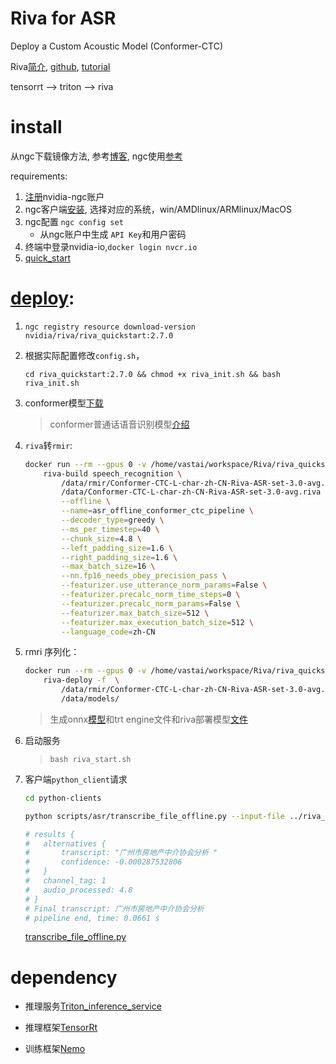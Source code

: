 # Riva for ASR

Deploy a Custom Acoustic Model (Conformer-CTC)

Riva[简介](https://docs.nvidia.com/deeplearning/riva/user-guide/docs/overview.html), [github](https://github.com/nvidia-riva), [tutorial](https://github.com/nvidia-riva/tutorials/blob/r2.9.0/asr-deploy-conformer-ctc.ipynb)

tensorrt --> triton --> riva

# install

从ngc下载镜像方法, 参考[博客](https://blog.csdn.net/Deaohst/article/details/128789824), ngc使用[参考](https://blog.csdn.net/weixin_44831720/article/details/117956175)

requirements:

1. [注册](https://ngc.nvidia.com/account)nvidia-ngc账户
2. ngc客户端[安装](https://ngc.nvidia.com/setup/installers/cli), 选择对应的系统，win/AMDlinux/ARMlinux/MacOS
3. ngc配置 `ngc config set`
   + 从ngc账户中生成 `API Key`和用户密码
4. 终端中登录nvidia-io,`docker login nvcr.io`
5. [quick_start](https://docs.nvidia.com/deeplearning/riva/user-guide/docs/quick-start-guide.html)


# [deploy](https://github.com/nvidia-riva/tutorials/blob/main/asr-deploy-conformer-ctc.ipynb):

1. ``ngc registry resource download-version nvidia/riva/riva_quickstart:2.7.0``

2. 根据实际配置修改`config.sh`，

    `cd riva_quickstart:2.7.0 && chmod +x riva_init.sh && bash riva_init.sh`

3. conformer模型[下载](https://catalog.ngc.nvidia.com/orgs/nvidia/teams/tao/models/speechtotext_zh_cn_conformer/files)

    >conformer普通话语音识别模型[介绍](https://catalog.ngc.nvidia.com/orgs/nvidia/teams/tao/models/speechtotext_zh_cn_conformer)

4. `riva`转`rmir`:
    ```bash
    docker run --rm --gpus 0 -v /home/vastai/workspace/Riva/riva_quickstart_v2.7.0/riva-model-repo:/data nvcr.io/nvidia/riva/riva-speech:2.7.0-servicemaker -- \
        riva-build speech_recognition \
            /data/rmir/Conformer-CTC-L-char-zh-CN-Riva-ASR-set-3.0-avg.rmir \
            /data/Conformer-CTC-L-char-zh-CN-Riva-ASR-set-3.0-avg.riva \
            --offline \
            --name=asr_offline_conformer_ctc_pipeline \
            --decoder_type=greedy \
            --ms_per_timestep=40 \
            --chunk_size=4.8 \
            --left_padding_size=1.6 \
            --right_padding_size=1.6 \
            --max_batch_size=16 \
            --nn.fp16_needs_obey_precision_pass \
            --featurizer.use_utterance_norm_params=False \
            --featurizer.precalc_norm_time_steps=0 \
            --featurizer.precalc_norm_params=False \
            --featurizer.max_batch_size=512 \
            --featurizer.max_execution_batch_size=512 \
            --language_code=zh-CN
    ```        

5. rmri 序列化：
    ```bash
    docker run --rm --gpus 0 -v /home/vastai/workspace/Riva/riva_quickstart_v2.7.0/riva-model-repo:/data nvcr.io/nvidia/riva/riva-speech:2.7.0-servicemaker -- \
        riva-deploy -f  \
            /data/rmir/Conformer-CTC-L-char-zh-CN-Riva-ASR-set-3.0-avg.rmir \
            /data/models/

    ```
    > 生成onnx[模型](http://10.23.4.220:8080/trt/customer/comformer/RIVA%20Conformer%20ASR%20Mandarin/onnx/)和trt engine文件和riva部署模型[文件](http://10.23.4.220:8080/trt/customer/comformer/RIVA%20Conformer%20ASR%20Mandarin/trt_engine/)

6. 启动服务 

    > `bash riva_start.sh`

7. 客户端`python_client`请求
    ```bash
    cd python-clients

    python scripts/asr/transcribe_file_offline.py --input-file ../riva_quickstart_v2.7.0/data/BAC009S0724W0121.wav --simulate-realtime --show-intermediate --language-code zh-CN

    # results {
    #   alternatives {
    #       transcript: "广州市房地产中介协会分析 "
    #       confidence: -0.000287532806
    #   }
    #   channel_tag: 1
    #   audio_processed: 4.8
    # }
    # Final transcript: 广州市房地产中介协会分析 
    # pipeline end, time: 0.0661 s
    ```
    [transcribe_file_offline.py](./python-clients/scripts/asr/transcribe_file_offline.py)

# dependency

+ 推理服务[Triton_inference_service](https://github.com/triton-inference-server/server)

+ 推理框架[TensorRt](https://github.com/NVIDIA/TensorRT)

+ 训练框架[Nemo](https://github.com/nvidia/nemo)